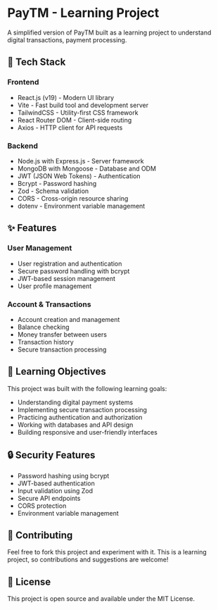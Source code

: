 # PayTM - Learning Project

A simplified version of PayTM built as a learning project to understand digital transactions, payment processing.

## 🚀 Tech Stack

### Frontend
- React.js (v19) - Modern UI library
- Vite - Fast build tool and development server
- TailwindCSS - Utility-first CSS framework
- React Router DOM - Client-side routing
- Axios - HTTP client for API requests

### Backend
- Node.js with Express.js - Server framework
- MongoDB with Mongoose - Database and ODM
- JWT (JSON Web Tokens) - Authentication
- Bcrypt - Password hashing
- Zod - Schema validation
- CORS - Cross-origin resource sharing
- dotenv - Environment variable management

## ✨ Features

### User Management
- User registration and authentication
- Secure password handling with bcrypt
- JWT-based session management
- User profile management

### Account & Transactions
- Account creation and management
- Balance checking
- Money transfer between users
- Transaction history
- Secure transaction processing


## 🎯 Learning Objectives
This project was built with the following learning goals:
- Understanding digital payment systems
- Implementing secure transaction processing
- Practicing authentication and authorization
- Working with databases and API design
- Building responsive and user-friendly interfaces

## 🔒 Security Features
- Password hashing using bcrypt
- JWT-based authentication
- Input validation using Zod
- Secure API endpoints
- CORS protection
- Environment variable management

## 🤝 Contributing
Feel free to fork this project and experiment with it. This is a learning project, so contributions and suggestions are welcome!

## 📝 License
This project is open source and available under the MIT License.
